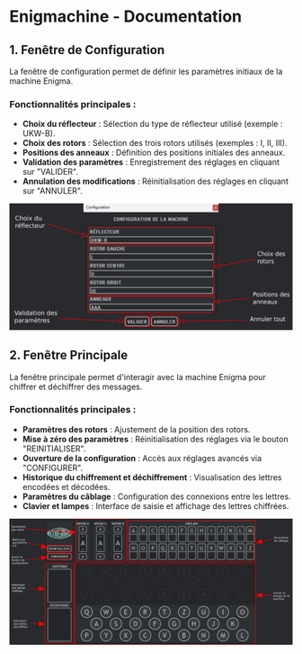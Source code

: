 # Enigmachine - Documentation

## 1. Fenêtre de Configuration
La fenêtre de configuration permet de définir les paramètres initiaux de la machine Enigma.

### Fonctionnalités principales :
- **Choix du réflecteur** : Sélection du type de réflecteur utilisé (exemple : UKW-B).
- **Choix des rotors** : Sélection des trois rotors utilisés (exemples : I, II, III).
- **Positions des anneaux** : Définition des positions initiales des anneaux.
- **Validation des paramètres** : Enregistrement des réglages en cliquant sur "VALIDER".
- **Annulation des modifications** : Réinitialisation des réglages en cliquant sur "ANNULER".

![Fenêtre de Configuration](config_window.png)

## 2. Fenêtre Principale
La fenêtre principale permet d'interagir avec la machine Enigma pour chiffrer et déchiffrer des messages.

### Fonctionnalités principales :
- **Paramètres des rotors** : Ajustement de la position des rotors.
- **Mise à zéro des paramètres** : Réinitialisation des réglages via le bouton "REINITIALISER".
- **Ouverture de la configuration** : Accès aux réglages avancés via "CONFIGURER".
- **Historique du chiffrement et déchiffrement** : Visualisation des lettres encodées et décodées.
- **Paramètres du câblage** : Configuration des connexions entre les lettres.
- **Clavier et lampes** : Interface de saisie et affichage des lettres chiffrées.

![Fenêtre Principale](main_window.png)


